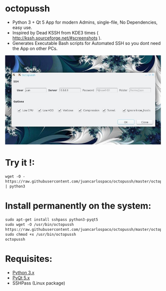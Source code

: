 octopussh
=========

- Python 3 + Qt 5 App for modern Admins, single-file, No Dependencies, easy use.
- Inspired by Dead KSSH from KDE3 times ( http://kssh.sourceforge.net/#screenshots ).
- Generates Executable Bash scripts for Automated SSH so you dont need the App on other PCs.


![screenshot](https://raw.githubusercontent.com/juancarlospaco/octopussh/master/temp.jpg)


# Try it !:

```
wget -O - https://raw.githubusercontent.com/juancarlospaco/octopussh/master/octopussh | python3
```

# Install permanently on the system:

```
sudo apt-get install sshpass python3-pyqt5
sudo wget -O /usr/bin/octopussh https://raw.githubusercontent.com/juancarlospaco/octopussh/master/octopussh
sudo chmod +x /usr/bin/octopussh
octopussh
```

# Requisites:

- [Python 3.x](https://www.python.org "Python Homepage")
- [PyQt 5.x](http://www.riverbankcomputing.co.uk/software/pyqt/download5 "PyQt5 Homepage")
- SSHPass (Linux package)
